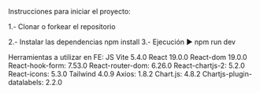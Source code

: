 Instrucciones para iniciar el proyecto:

1.- Clonar o forkear el repositorio

2.- Instalar las dependencias
npm install
3.- Ejecución ▶️
npm run dev

Herramientas a utilizar en FE:
JS
Vite 5.4.0
React 19.0.0
React-dom 19.0.0
React-hook-form: 7.53.0
React-router-dom: 6.26.0
React-chartjs-2: 5.2.0
React-icons: 5.3.0
Tailwind 4.0.9
Axios: 1.8.2
Chart.js: 4.8.2
Chartjs-plugin-datalabels: 2.2.0
